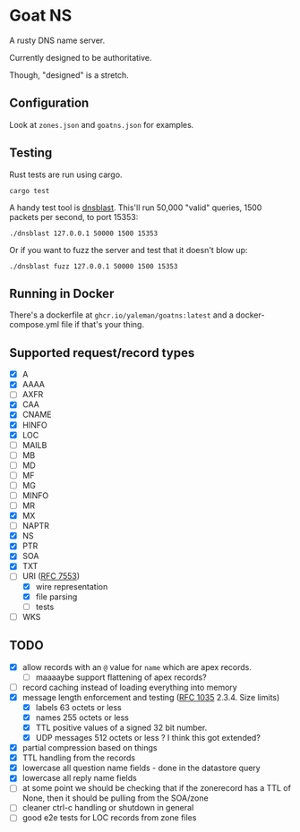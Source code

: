 # Goat NS

A rusty DNS name server.

Currently designed to be authoritative.

Though, "designed" is a stretch.

## Configuration

Look at `zones.json` and `goatns.json` for examples.

## Testing


Rust tests are run using cargo.

```shell
cargo test
```

A handy test tool is [dnsblast](https://github.com/jedisct1/dnsblast). This'll run 50,000 "valid" queries, 1500 packets per second, to port 15353:

```shell
./dnsblast 127.0.0.1 50000 1500 15353
```

Or if you want to fuzz the server and test that it doesn't blow up:

```shell
./dnsblast fuzz 127.0.0.1 50000 1500 15353
```

## Running in Docker

There's a dockerfile at `ghcr.io/yaleman/goatns:latest` and a docker-compose.yml file if that's your thing.


## Supported request/record types

- [x] A
- [x] AAAA
- [ ] AXFR
- [x] CAA
- [x] CNAME
- [x] HINFO
- [X] LOC
- [ ] MAILB
- [ ] MB
- [ ] MD
- [ ] MF
- [ ] MG
- [ ] MINFO
- [ ] MR
- [x] MX
- [ ] NAPTR
- [x] NS
- [x] PTR
- [x] SOA
- [x] TXT
- [ ] URI ([RFC 7553](https://www.rfc-editor.org/rfc/rfc7553))
  - [x] wire representation
  - [x] file parsing
  - [ ] tests
- [ ] WKS

## TODO 

  - [x] allow records with an `@` value for `name` which are apex records.
    - [ ] maaaaybe support flattening of apex records?
  - [ ] record caching instead of loading everything into memory
  - [x] message length enforcement and testing ([RFC 1035](https://www.rfc-editor.org/rfc/rfc1035#section-2.3.4) 2.3.4. Size limits)
    - [x] labels          63 octets or less
    - [x] names           255 octets or less
    - [x] TTL             positive values of a signed 32 bit number.
    - [x] UDP messages    512 octets or less ? I think this got extended?
  - [x] partial compression based on things
  - [x] TTL handling from the records
  - [x] lowercase all question name fields - done in the datastore query
  - [x] lowercase all reply name fields
  - [ ] at some point we should be checking that if the zonerecord has a TTL of None, then it should be pulling from the SOA/zone
  - [ ] cleaner ctrl-c handling or shutdown in general
  - [ ] good e2e tests for LOC records from zone files